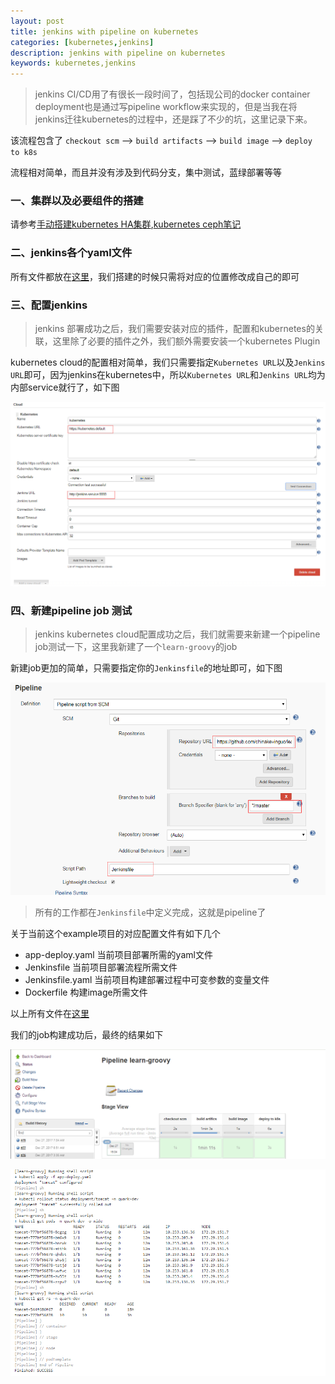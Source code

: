 ```yaml
---
layout: post
title: jenkins with pipeline on kubernetes
categories: [kubernetes,jenkins]
description: jenkins with pipeline on kubernetes
keywords: kubernetes,jenkins
---
```


> jenkins CI/CD用了有很长一段时间了，包括现公司的docker container deployment也是通过写pipeline workflow来实现的，但是当我在将jenkins迁往kubernetes的过程中，还是踩了不少的坑，这里记录下来。

该流程包含了 `checkout scm` --> `build artifacts` --> `build image` --> `deploy to k8s`

流程相对简单，而且并没有涉及到代码分支，集中测试，蓝绿部署等等

### 一、集群以及必要组件的搭建

请参考[手动搭建kubernetes HA集群](https://kevinguo.me/categories/#kubernetes),[kubernetes ceph笔记](https://kevinguo.me/categories/#ceph)

### 二、jenkins各个yaml文件

所有文件都放在[这里](https://github.com/chinakevinguo/kubernetes-jenkins.git)，我们搭建的时候只需将对应的位置修改成自己的即可

### 三、配置jenkins

> jenkins 部署成功之后，我们需要安装对应的插件，配置和kubernetes的关联，这里除了必要的插件之外，我们额外需要安装一个kubernetes Plugin

kubernetes cloud的配置相对简单，我们只需要指定`Kubernetes URL`以及`Jenkins URL`即可，因为jenkins在kubernetes中，所以`Kubernetes URL`和`Jenkins URL`均为内部service就行了，如下图

![](/images/posts/kubernetes-cloud.png)

### 四、新建pipeline job 测试

> jenkins kubernetes cloud配置成功之后，我们就需要来新建一个pipeline job测试一下，这里我新建了一个`learn-groovy`的job

新建job更加的简单，只需要指定你的`Jenkinsfile`的地址即可，如下图

![](/images/posts/jenkins-pipeline.png)


> 所有的工作都在`Jenkinsfile`中定义完成，这就是pipeline了

关于当前这个example项目的对应配置文件有如下几个
* app-deploy.yaml 当前项目部署所需的yaml文件
* Jenkinsfile 当前项目部署流程所需文件
* Jenkinsfile.yaml 当前项目构建部署过程中可变参数的变量文件
* Dockerfile 构建image所需文件

以上所有文件在[这里](https://github.com/chinakevinguo/learn-groovy.git)

我们的job构建成功后，最终的结果如下

![](/images/posts/jenkins-kubernetes-result.png)

![](/images/posts/jenkins-kubernetes-result-2.png)
